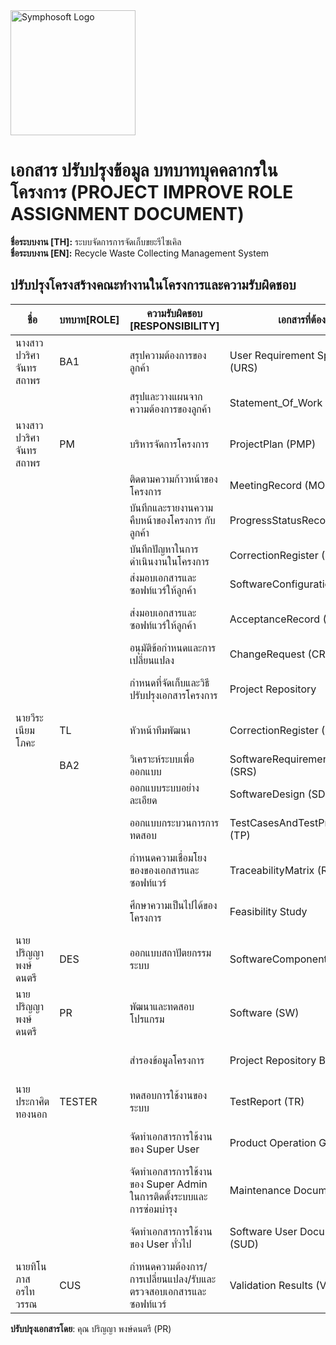 <img src="https://www.symphosoft.com/logo/symphosoftLogo.png" alt="Symphosoft Logo" width="200"/>

# เอกสาร ปรับปรุงข้อมูล บทบาทบุคคลากรในโครงการ (PROJECT IMPROVE ROLE ASSIGNMENT DOCUMENT)  
  
**ชื่อระบบงาน [TH]:** ระบบจัดการการจัดเก็บขยะรีไซเคิล  
**ชื่อระบบงาน [EN]:** Recycle Waste Collecting Management System  
 
## ปรับปรุงโครงสร้างคณะทำงานในโครงการและความรับผิดชอบ  
  
| ชื่อ                   | บทบาท[ROLE]            | ความรับผิดชอบ [RESPONSIBILITY]                                                 | เอกสารที่ต้องจัดทำ                                | ผู้ตรวจสอบ (Reviewer)         |
|------------------------|---------------------|-------------------------------------------------------------------------------|---------------------------------------------------|--------------------------------|
| นางสาวปวริศา จันทรสถาพร | BA1               |  สรุปความต้องการของลูกค้า                                         |  User Requirement Specification (URS)               | TL (นายวีระ เนียมโภคะ)       |
|                       |                   |  สรุปและวางแผนจากความต้องการของลูกค้า                             |  Statement_Of_Work (SOW)                            | TL (นายวีระ เนียมโภคะ)       |
| นางสาวปวริศา จันทรสถาพร | PM                |  บริหารจัดการโครงการ                                            |  ProjectPlan (PMP)                                  | TL (นายวีระ เนียมโภคะ)       |
|                       |                   |  ติดตามความก้าวหน้าของโครงการ                                    |  MeetingRecord (MOM)                                | TL (นายวีระ เนียมโภคะ)       |
|                       |                   |  บันทึกและรายงานความคืบหน้าของโครงการ กับลูกค้า                      |  ProgressStatusRecord (PSR)                         | TL (นายวีระ เนียมโภคะ)       |
|                       |                   |  บันทึกปัญหาในการดำเนินงานในโครงการ                               |  CorrectionRegister (CRR)                           | TL (นายวีระ เนียมโภคะ)       |
|                       |                   |  ส่งมอบเอกสารและซอฟท์แวร์ให้ลูกค้า                                  |  SoftwareConfiguration (SWC)                        | TL (นายวีระ เนียมโภคะ)       |
|                       |                   |  ส่งมอบเอกสารและซอฟท์แวร์ให้ลูกค้า                                  |  AcceptanceRecord (UAT)                             | CUS (นายทิโนภาส อรไทวรรณ)   |
|                       |                   |  อนุมัติข้อกำหนดและการเปลี่ยนแปลง                                   |  ChangeRequest (CR)                                 | TL (นายวีระ เนียมโภคะ)       |
|                       |                   |  กำหนดที่จัดเก็บและวิธีปรับปรุงเอกสารโครงการ                          |  Project Repository                                 | PM (นางสาวปวริศา จันทรสถาพร) |
| นายวีระ เนียมโภคะ       | TL                |  หัวหน้าทีมพัฒนา                                                  |  CorrectionRegister (CRR)                           | PM (นางสาวปวริศา จันทรสถาพร) |
|                       | BA2               |  วิเคราะห์ระบบเพื่อออกแบบ                                         |  SoftwareRequirementSpecification (SRS)             | TL (นายวีระ เนียมโภคะ)       |
|                       |                   |  ออกแบบระบบอย่างละเอียด                                         |  SoftwareDesign (SDS)                               | TL (นายวีระ เนียมโภคะ)       |
|                       |                   |  ออกแบบกระบวนการการทดสอบ                                      |  TestCasesAndTestProcedures (TP)                    | TESTER (นายประกาศิต ทองนอก)  |
|                       |                   |  กำหนดความเชื่อมโยงของของเอกสารและซอฟท์แวร์                       |  TraceabilityMatrix (RTM)                           | DES (นายปริญญา พงษ์ดนตรี)   |
|                       |                   |  ศึกษาความเป็นไปได้ของโครงการ                                    |  Feasibility Study                                  | PM (นางสาวปวริศา จันทรสถาพร) |
| นายปริญญา พงษ์ดนตรี      | DES               |  ออกแบบสถาปัตยกรรมระบบ                                         |  SoftwareComponents (SC)                            | TL (นายวีระ เนียมโภคะ)       |
| นายปริญญา พงษ์ดนตรี      | PR                |  พัฒนาและทดสอบโปรแกรม                                          |  Software (SW)                                      | TESTER (นายประกาศิต ทองนอก)  |
|                       |                   |  สำรองข้อมูลโครงการ                                             |  Project Repository Backup                          | PM (นางสาวปวริศา จันทรสถาพร) |
| นายประกาศิต ทองนอก     | TESTER            |  ทดสอบการใช้งานของระบบ                                         |  TestReport (TR)                                    | TL (นายวีระ เนียมโภคะ)       |
|                       |                   |  จัดทำเอกสารการใช้งานของ Super User                             |  Product Operation Guide (POG)                      | PM (นางสาวปวริศา จันทรสถาพร) |
|                       |                   |  จัดทำเอกสารการใช้งานของ Super Admin ในการติดตั้งระบบและการซ่อมบำรุง |  Maintenance Documentation (MA)                     | PM (นางสาวปวริศา จันทรสถาพร) |
|                       |                   |  จัดทำเอกสารการใช้งานของ User ทั่วไป                              |  Software User Documentation (SUD)                  | PM (นางสาวปวริศา จันทรสถาพร) |
| นายทิโนภาส อรไทวรรณ    | CUS               |  กำหนดความต้องการ/การเปลี่ยนแปลง/รับและตรวจสอบเอกสารและซอฟท์แวร์     |  Validation Results (VLD)                           | PM (นางสาวปวริศา จันทรสถาพร) |
  
  

**ปรับปรุงเอกสารโดย**: คุณ ปริญญา พงษ์ดนตรี (PR)  



